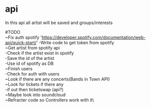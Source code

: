 # api
In this api all artist will be saved and groups/interests


#TODO\
~Fix auth spotify 'https://developer.spotify.com/documentation/web-api/quick-start/'
    -Write code to get token from spotify\
~Get artist from spotify api \
    -Check if the artist exist in spotify \
    -Save the id of the artist \
    -Use id of spotify as DB \
~Finish users\
    -Check for auth with users \
~Look if there are any concerts(Bands in Town API)\
~Look for tickets if there any\
    -if out then ticketswap (api?)\
~Maybe look into soundcloud\
~Refracter code so Controllers work with it\